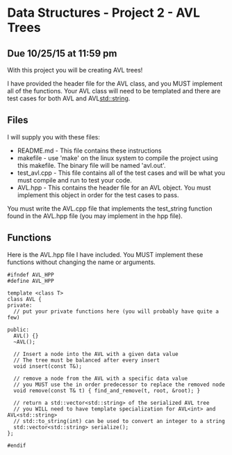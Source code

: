 # Data Structures - Project 2 - AVL Trees
## Due 10/25/15 at 11:59 pm

With this project you will be creating AVL trees!

I have provided the header file for the AVL class, and you MUST implement all of the functions.
Your AVL class will need to be templated and there are test cases for both AVL<int> and AVL<std::string>.

## Files

I will supply you with these files:

 * README.md - This file contains these instructions
 * makefile - use 'make' on the linux system to compile the project using this makefile.  The binary file will be named 'avl.out'.
 * test_avl.cpp - This file contains all of the test cases and will be what you must compile and run to test your code.
 * AVL.hpp - This contains the header file for an AVL object. You must implement this object in order for the test cases to pass.

You must write the AVL.cpp file that implements the test_string function found in the AVL.hpp file (you may implement in the hpp file).

## Functions

Here is the AVL.hpp file I have included.  You MUST implement these functions without changing the name or arguments.

```
#ifndef AVL_HPP
#define AVL_HPP

template <class T>
class AVL {
private:
  // put your private functions here (you will probably have quite a few)
  
public:
  AVL() {}
  ~AVL();

  // Insert a node into the AVL with a given data value
  // The tree must be balanced after every insert
  void insert(const T&);

  // remove a node from the AVL with a specific data value
  // you MUST use the in order predecessor to replace the removed node
  void remove(const T& t) { find_and_remove(t, root, &root); }

  // return a std::vector<std::string> of the serialized AVL tree
  // you WILL need to have template specialization for AVL<int> and AVL<std::string>
  // std::to_string(int) can be used to convert an integer to a string
  std::vector<std::string> serialize();
};

#endif
```
